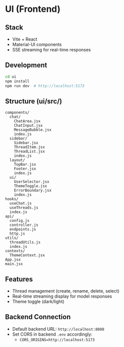 # UI (Frontend)

## Stack
- Vite + React
- Material-UI components
- SSE streaming for real-time responses

## Development
```bash
cd ui
npm install
npm run dev  # http://localhost:5173
```

## Structure (ui/src/)
```
components/
  chat/
    ChatArea.jsx
    ChatInput.jsx
    MessageBubble.jsx
    index.js
  sidebar/
    Sidebar.jsx
    ThreadItem.jsx
    ThreadList.jsx
    index.js
  layout/
    TopBar.jsx
    Footer.jsx
    index.js
  ui/
    UserSelector.jsx
    ThemeToggle.jsx
    ErrorBoundary.jsx
    index.js
hooks/
  useChat.js
  useThreads.js
  index.js
api/
  config.js
  controller.js
  endpoints.js
  http.js
utils/
  threadUtils.js
  index.js
contexts/
  ThemeContext.jsx
App.jsx
main.jsx
```

## Features
- Thread management (create, rename, delete, select)
- Real-time streaming display for model responses
- Theme toggle (dark/light)

## Backend Connection
- Default backend URL: `http://localhost:8080`
- Set CORS in backend `.env` accordingly:
  - `CORS_ORIGINS=http://localhost:5173`
